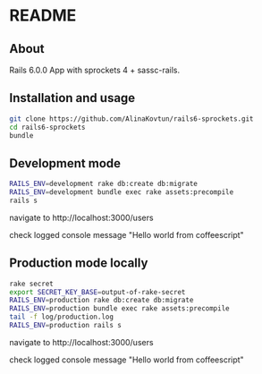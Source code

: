 # README
## About
Rails 6.0.0 App with sprockets 4 + sassc-rails. 


## Installation and usage

```bash
git clone https://github.com/AlinaKovtun/rails6-sprockets.git
cd rails6-sprockets
bundle
```

## Development mode
```bash
RAILS_ENV=development rake db:create db:migrate
RAILS_ENV=development bundle exec rake assets:precompile
rails s
```
navigate to http://localhost:3000/users 

check logged console message "Hello world from coffeescript" 



## Production mode locally
```bash
rake secret
export SECRET_KEY_BASE=output-of-rake-secret
RAILS_ENV=production rake db:create db:migrate
RAILS_ENV=production bundle exec rake assets:precompile
tail -f log/production.log
RAILS_ENV=production rails s
```
navigate to http://localhost:3000/users 

check logged console message "Hello world from coffeescript" 
